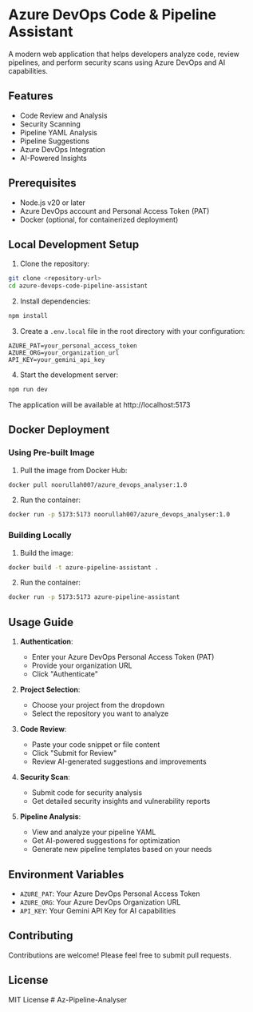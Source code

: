 # Azure DevOps Code & Pipeline Assistant

A modern web application that helps developers analyze code, review pipelines, and perform security scans using Azure DevOps and AI capabilities.

## Features

- Code Review and Analysis
- Security Scanning
- Pipeline YAML Analysis
- Pipeline Suggestions
- Azure DevOps Integration
- AI-Powered Insights

## Prerequisites

- Node.js v20 or later
- Azure DevOps account and Personal Access Token (PAT)
- Docker (optional, for containerized deployment)

## Local Development Setup

1. Clone the repository:
```bash
git clone <repository-url>
cd azure-devops-code-pipeline-assistant
```

2. Install dependencies:
```bash
npm install
```

3. Create a `.env.local` file in the root directory with your configuration:
```env
AZURE_PAT=your_personal_access_token
AZURE_ORG=your_organization_url
API_KEY=your_gemini_api_key
```

4. Start the development server:
```bash
npm run dev
```

The application will be available at http://localhost:5173

## Docker Deployment

### Using Pre-built Image

1. Pull the image from Docker Hub:
```bash
docker pull noorullah007/azure_devops_analyser:1.0
```

2. Run the container:
```bash
docker run -p 5173:5173 noorullah007/azure_devops_analyser:1.0
```

### Building Locally

1. Build the image:
```bash
docker build -t azure-pipeline-assistant .
```

2. Run the container:
```bash
docker run -p 5173:5173 azure-pipeline-assistant
```

## Usage Guide

1. **Authentication**:
   - Enter your Azure DevOps Personal Access Token (PAT)
   - Provide your organization URL
   - Click "Authenticate"

2. **Project Selection**:
   - Choose your project from the dropdown
   - Select the repository you want to analyze

3. **Code Review**:
   - Paste your code snippet or file content
   - Click "Submit for Review"
   - Review AI-generated suggestions and improvements

4. **Security Scan**:
   - Submit code for security analysis
   - Get detailed security insights and vulnerability reports

5. **Pipeline Analysis**:
   - View and analyze your pipeline YAML
   - Get AI-powered suggestions for optimization
   - Generate new pipeline templates based on your needs

## Environment Variables

- `AZURE_PAT`: Your Azure DevOps Personal Access Token
- `AZURE_ORG`: Your Azure DevOps Organization URL
- `API_KEY`: Your Gemini API Key for AI capabilities

## Contributing

Contributions are welcome! Please feel free to submit pull requests.

## License

MIT License
#   A z - P i p e l i n e - A n a l y s e r  
 